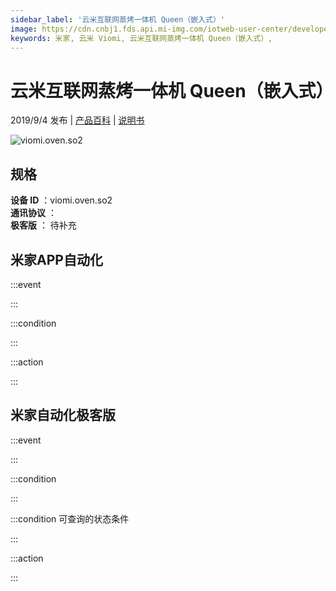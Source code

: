 ```yaml
---
sidebar_label: '云米互联网蒸烤一体机 Queen（嵌入式）'
image: https://cdn.cnbj1.fds.api.mi-img.com/iotweb-user-center/developer_1678870990802m4KwlPXC.png?GalaxyAccessKeyId=AKVGLQWBOVIRQ3XLEW&Expires=9223372036854775807&Signature=Ax2fg1pxP7k2BFC8tNwPcmKVjDk=
keywords: 米家, 云米 Viomi, 云米互联网蒸烤一体机 Queen（嵌入式）, 
---
```

# 云米互联网蒸烤一体机 Queen（嵌入式）

2019/9/4 发布 | [产品百科](https://home.mi.com/webapp/content/baike/product/index.html?model=viomi.oven.so2/) | [说明书](https://home.mi.com/views/introduction.html?model=viomi.oven.so2&region=cn)

![viomi.oven.so2](https://cdn.cnbj1.fds.api.mi-img.com/iotweb-user-center/developer_1678870990802m4KwlPXC.png?GalaxyAccessKeyId=AKVGLQWBOVIRQ3XLEW&Expires=9223372036854775807&Signature=Ax2fg1pxP7k2BFC8tNwPcmKVjDk=)

## 规格  
> 
**设备 ID** ：viomi.oven.so2  
**通讯协议** ：  
**极客版**  ： 待补充 


## 米家APP自动化  

:::event  

:::

:::condition  

:::

:::action   

:::

## 米家自动化极客版  

:::event  

:::

:::condition  

:::

:::condition 可查询的状态条件  

:::

:::action  

:::

        
